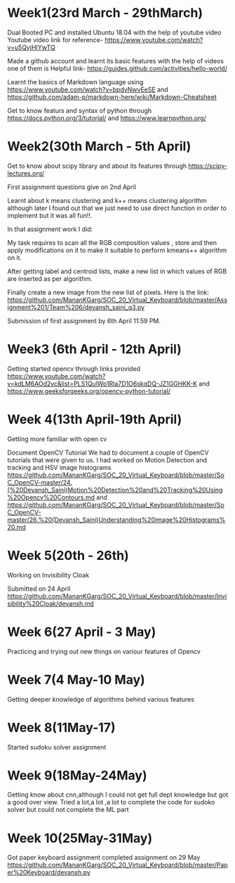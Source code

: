 # Week1(23rd March - 29thMarch)

Dual Booted PC and installed Ubuntu 18.04 with the help of youtube video
Youtube video link for reference- https://www.youtube.com/watch?v=u5QyjHIYwTQ

Made a github account and learnt its basic features with the help of videos one of them is
Helpful link- https://guides.github.com/activities/hello-world/

Learnt the basics of Markdown language using https://www.youtube.com/watch?v=bpdvNwvEeSE and https://github.com/adam-p/markdown-here/wiki/Markdown-Cheatsheet

Get to know featurs and syntax of python through  https://docs.python.org/3/tutorial/ and https://www.learnpython.org/

# Week2(30th March - 5th April)

Get to know about scipy library and about its features through https://scipy-lectures.org/

First assignment questions give on 2nd April

Learnt about k means clustering and k++ means clustering algorithm although later I found out that we just need to use direct function in order to implement but it was all fun!!.

In that assignment work I did:


 My task requires to scan all the RGB composition values , store and then apply modifications on it to make it suitable to perform kmeans++ algorithm on it.

 After getting label and centroid lists, make a new list in which values of RGB are inserted as per algorithm.

 Finally create a new image from the new list of pixels.
 Here is the link: https://github.com/MananKGarg/SOC_20_Virtual_Keyboard/blob/master/Assignment%201/Team%206/devansh_saini_q3.py
 
 Submission of first assignment by 6th April 11:59 PM.
 
 # Week3 (6th April - 12th April)
 
 Getting started  opencv through links provided https://www.youtube.com/watch?v=kdLM6AOd2vc&list=PLS1QulWo1RIa7D1O6skqDQ-JZ1GGHKK-K and https://www.geeksforgeeks.org/opencv-python-tutorial/
 
 # Week 4(13th April-19th April)
 Getting more familiar with open cv
 
 Document OpenCV Tutorial
 We had to document a couple of OpenCV tutorials that were given to us.
 I had worked on Motion Detection and tracking and HSV image histograms
 https://github.com/MananKGarg/SOC_20_Virtual_Keyboard/blob/master/SoC_OpenCV-master/24.(%20Devansh_Saini)Motion%20Detection%20and%20Tracking%20Using%20Opencv%20Contours.md and https://github.com/MananKGarg/SOC_20_Virtual_Keyboard/blob/master/SoC_OpenCV-master/26.%20(Devansh_Saini)Understanding%20image%20Histograms%20.md

 
 # Week 5(20th - 26th)
 Working on Invisibility Cloak
 
 Submitted on 24 April https://github.com/MananKGarg/SOC_20_Virtual_Keyboard/blob/master/Invisibility%20Cloak/devansh.md
 
 # Week 6(27 April - 3 May)
 Practicing and trying out new things on variour features of Opencv
 
 # Week 7(4 May-10 May)
 Getting deeper knowledge of algorithms behind various features
 
 # Week 8(11May-17)
 Started sudoku solver assignment
 
 # Week 9(18May-24May)
 Getting know about cnn,although I could not get full dept knowledge but got a good over view. Tried a lot,a lot ,a lot to complete the code for sudoko solver but could not complete the ML part
 
 # Week 10(25May-31May)
 Got paper keyboard assignment
 completed assignment on 29 May https://github.com/MananKGarg/SOC_20_Virtual_Keyboard/blob/master/Paper%20Keyboard/devansh.py
 
 
 








